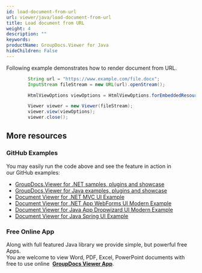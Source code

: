 ```yaml
---
id: load-document-from-url
url: viewer/java/load-document-from-url
title: Load document from URL
weight: 4
description: ""
keywords: 
productName: GroupDocs.Viewer for Java
hideChildren: False
---
```

Following example demonstrates how to render document from URL.

```java
        String url = "https://www.example.com/file.docx";
        InputStream fileStream = new URL(url).openStream();

        HtmlViewOptions viewOptions = HtmlViewOptions.forEmbeddedResources();

        Viewer viewer = new Viewer(fileStream);
        viewer.view(viewOptions);
        viewer.close();


```

## More resources
### GitHub Examples
You may easily run the code above and see the feature in action in our GitHub examples:
*   [GroupDocs.Viewer for .NET samples, plugins and showcase](https://github.com/groupdocs-viewer/GroupDocs.Viewer-for-.NET)    
*   [GroupDocs.Viewer for Java examples, plugins and showcase](https://github.com/groupdocs-viewer/GroupDocs.Viewer-for-Java)    
*   [Document Viewer for .NET MVC UI Example](https://github.com/groupdocs-viewer/GroupDocs.Viewer-for-.NET-MVC)    
*   [Document Viewer for .NET App WebForms UI Modern Example](https://github.com/groupdocs-viewer/GroupDocs.Viewer-for-.NET-WebForms)    
*   [Document Viewer for Java App Dropwizard UI Modern Example](https://github.com/groupdocs-viewer/GroupDocs.Viewer-for-Java-Dropwizard)    
*   [Document Viewer for Java Spring UI Example](https://github.com/groupdocs-viewer/GroupDocs.Viewer-for-Java-Spring)
    
### Free Online App
Along with full featured Java library we provide simple, but powerful free Apps.  
You are welcome to view Word, PDF, Excel, PowerPoint documents with free to use online  **[GroupDocs Viewer App](https://products.groupdocs.app/viewer)**.
